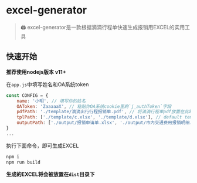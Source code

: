 # excel-generator
> 🖨️ excel-generator是一款根据滴滴行程单快速生成报销用EXCEL的实用工具

## 快速开始
**推荐使用nodejs版本 v11+**

在`app.js`中填写姓名和OA系统token
```javascript
const CONFIG = {
    name: '小明', // 填写你的姓名
    OAToken: 'ZaaaaaX', // 粘贴你OA系统cookie里的`j_authToken`字段
    pdfPath: './template/滴滴出行行程报销单.pdf', // 将滴滴行程单pdf放置在此路径下
    tplPath: ['./template/c.xlsx', './template/d.xlsx'], // default template EXCEL
    outputPath: ['./output/报销申请单.xlsx', './output/市内交通费用报销明细.xlsx'], // output path setting
}
...
```
执行下面命令，即可生成EXCEL
```javascript
npm i
npm run build
```
**生成的EXCEL将会被放置在`dist`目录下**
